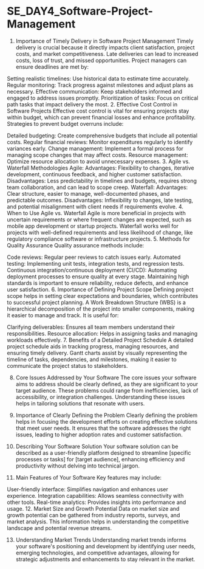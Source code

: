 # SE_DAY4_Software-Project-Management
1. Importance of Timely Delivery in Software Project Management
Timely delivery is crucial because it directly impacts client satisfaction, project costs, and market competitiveness. Late deliveries can lead to increased costs, loss of trust, and missed opportunities. Project managers can ensure deadlines are met by:

Setting realistic timelines: Use historical data to estimate time accurately.
Regular monitoring: Track progress against milestones and adjust plans as necessary.
Effective communication: Keep stakeholders informed and engaged to address issues promptly.
Prioritization of tasks: Focus on critical path tasks that impact delivery the most.
2. Effective Cost Control in Software Projects
Effective cost control is vital for ensuring projects stay within budget, which can prevent financial losses and enhance profitability. Strategies to prevent budget overruns include:

Detailed budgeting: Create comprehensive budgets that include all potential costs.
Regular financial reviews: Monitor expenditures regularly to identify variances early.
Change management: Implement a formal process for managing scope changes that may affect costs.
Resource management: Optimize resource allocation to avoid unnecessary expenses.
3. Agile vs. Waterfall Methodologies
Agile:
Advantages: Flexibility to changes, iterative development, continuous feedback, and higher customer satisfaction.
Disadvantages: Less predictability in timelines and budgets, requires strong team collaboration, and can lead to scope creep.
Waterfall:
Advantages: Clear structure, easier to manage, well-documented phases, and predictable outcomes.
Disadvantages: Inflexibility to changes, late testing, and potential misalignment with client needs if requirements evolve.
4. When to Use Agile vs. Waterfall
Agile is more beneficial in projects with uncertain requirements or where frequent changes are expected, such as mobile app development or startup projects.
Waterfall works well for projects with well-defined requirements and less likelihood of change, like regulatory compliance software or infrastructure projects.
5. Methods for Quality Assurance
Quality assurance methods include:

Code reviews: Regular peer reviews to catch issues early.
Automated testing: Implementing unit tests, integration tests, and regression tests.
Continuous integration/continuous deployment (CI/CD): Automating deployment processes to ensure quality at every stage.
Maintaining high standards is important to ensure reliability, reduce defects, and enhance user satisfaction.
6. Importance of Defining Project Scope
Defining project scope helps in setting clear expectations and boundaries, which contributes to successful project planning. A Work Breakdown Structure (WBS) is a hierarchical decomposition of the project into smaller components, making it easier to manage and track. It is useful for:

Clarifying deliverables: Ensures all team members understand their responsibilities.
Resource allocation: Helps in assigning tasks and managing workloads effectively.
7. Benefits of a Detailed Project Schedule
A detailed project schedule aids in tracking progress, managing resources, and ensuring timely delivery. Gantt charts assist by visually representing the timeline of tasks, dependencies, and milestones, making it easier to communicate the project status to stakeholders.

8. Core Issues Addressed by Your Software
The core issues your software aims to address should be clearly defined, as they are significant to your target audience. These problems could range from inefficiencies, lack of accessibility, or integration challenges. Understanding these issues helps in tailoring solutions that resonate with users.

9. Importance of Clearly Defining the Problem
Clearly defining the problem helps in focusing the development efforts on creating effective solutions that meet user needs. It ensures that the software addresses the right issues, leading to higher adoption rates and customer satisfaction.

10. Describing Your Software Solution
Your software solution can be described as a user-friendly platform designed to streamline [specific processes or tasks] for [target audience], enhancing efficiency and productivity without delving into technical jargon.

11. Main Features of Your Software
Key features may include:

User-friendly interface: Simplifies navigation and enhances user experience.
Integration capabilities: Allows seamless connectivity with other tools.
Real-time analytics: Provides insights into performance and usage.
12. Market Size and Growth Potential
Data on market size and growth potential can be gathered from industry reports, surveys, and market analysis. This information helps in understanding the competitive landscape and potential revenue streams.

13. Understanding Market Trends
Understanding market trends informs your software's positioning and development by identifying user needs, emerging technologies, and competitive advantages, allowing for strategic adjustments and enhancements to stay relevant in the market.
